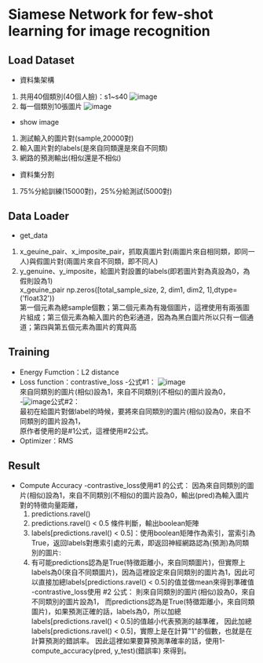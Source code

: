 # Siamese Network for few-shot learning for image recognition

## Load Dataset
- 資料集架構
1. 共用40個類別(40個人臉)：s1~s40
![image](https://raw.githubusercontent.com/sudharsan13296/Hands-On-Meta-Learning-With-Python/7a73852d3439f11b84fd1b8d0c79be83e1ae0046/02.%20Face%20and%20Audio%20Recognition%20using%20Siamese%20Networks/Images/1.png)
2. 每一個類別10張圖片
![image](https://raw.githubusercontent.com/sudharsan13296/Hands-On-Meta-Learning-With-Python/7a73852d3439f11b84fd1b8d0c79be83e1ae0046/02.%20Face%20and%20Audio%20Recognition%20using%20Siamese%20Networks/Images/3.png)
- show image
1. 測試輸入的圖片對(sample,20000對)
2. 輸入圖片對的labels(是來自同類還是來自不同類)
3. 網路的預測輸出(相似還是不相似)
- 資料集分割
1. 75%分給訓練(15000對)，25%分給測試(5000對)
## Data Loader
- get_data
1. x_geuine_pair、x_imposite_pair，抓取真圖片對(兩圖片來自相同類，即同一人)與假圖片對(兩圖片來自不同類，即不同人)
2. y_genuine、y_imposite，給圖片對設置的labels(即若圖片對為真設為0，為假則設為1)  
x_geuine_pair np.zeros([total_sample_size, 2, dim1, dim2, 1],dtype=('float32'))  
第一個元素為總sample個數；第二個元素為有幾個圖片，這裡使用有兩張圖片組成；第三個元素為輸入圖片的色彩通道，因為為黑白圖片所以只有一個通道；第四與第五個元素為圖片的寬與高
## Training
- Energy Fumction：L2 distance
- Loss function：contrastive_loss
  -公式#1：
   ![image](https://i.stack.imgur.com/zDtA0.png)  
   來自同類別的圖片(相似)設為1，來自不同類別(不相似)的圖片設為0，  
  -![image](https://pic3.zhimg.com/80/v2-bfa48776c69d7e2cbfcf9bc118e5e86e_720w.webp)公式#2：  
  最初在給圖片對做label的時候，要將來自同類別的圖片(相似)設為0，來自不同類別的圖片設為1，  
  原作者使用的是#1公式，這裡使用#2公式。  
- Optimizer：RMS
## Result
- Compute Accuracy
  -contrastive_loss使用#1 的公式：
  因為來自同類別的圖片(相似)設為1，來自不同類別(不相似)的圖片設為0，輸出(pred)為輸入圖片對的特徵向量距離，
  1) predictions.ravel()
  2) predictions.ravel() < 0.5 條件判斷，輸出boolean矩陣
  3) labels[predictions.ravel() < 0.5]：使用boolean矩陣作為索引，當索引為True，返回labels對應索引處的元素，即返回神經網路認為(預測)為同類別的圖片: 
  4) 有可能predictions認為是True(特徵距離小，來自同類圖片)，但實際上labels為0(來自不同類圖片)，因為這裡設定來自同類別的圖片為1，因此可以直接加總labels[predictions.ravel() < 0.5]的值並做mean來得到準確值
  -contrastive_loss使用 #2 公式：
則來自同類別的圖片(相似)設為0，來自不同類別的圖片設為1，
而predictions認為是True(特徵距離小，來自同類圖片)，如果預測正確的話，labels為0，所以加總labels[predictions.ravel() < 0.5]的值越小代表預測的越準確，
因此加總labels[predictions.ravel() < 0.5]，實際上是在計算"1"的個數，也就是在計算預測的錯誤率。
因此這裡如果要算預測準確率的話，使用1-compute_accuracy(pred, y_test)(錯誤率) 來得到。
